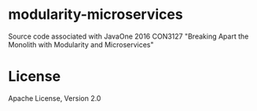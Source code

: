 # modularity-microservices
Source code associated with JavaOne 2016 CON3127 "Breaking Apart the Monolith with Modularity and Microservices"

# License

Apache License, Version 2.0
